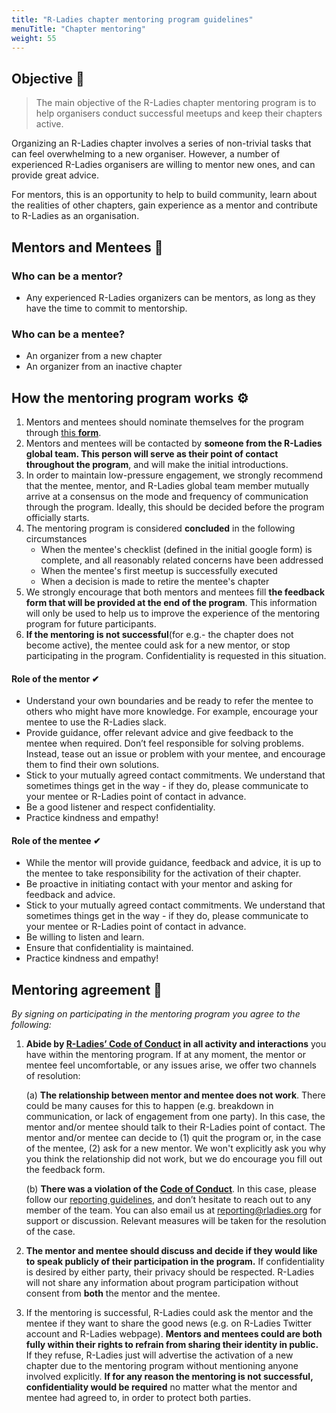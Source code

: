 ```yaml
---
title: "R-Ladies chapter mentoring program guidelines"
menuTitle: "Chapter mentoring"
weight: 55
---
```


## Objective 🎯

> The main objective of the R-Ladies chapter mentoring program is to help organisers conduct successful meetups and keep their chapters active.

Organizing an R-Ladies chapter involves a series of non-trivial tasks that can feel overwhelming to a new organiser. However, a number of experienced R-Ladies organisers are willing to mentor new ones, and can provide great advice.

For mentors, this is an opportunity to help to build community, learn about the realities of other chapters, gain experience as a mentor and contribute to R-Ladies as an organisation.

## Mentors and Mentees 🙂

### Who can be a mentor?

- Any experienced R-Ladies organizers can be mentors, as long as they have the time to commit to mentorship.

### Who can be a mentee?

- An organizer from a new chapter
- An organizer from an inactive chapter

## How the mentoring program works ⚙

1. Mentors and mentees should nominate themselves for the program through [this **form**](https://airtable.com/appqgHVVotuCP6aLy/pagJAHjC8DqlPzWqZ/form).
2. Mentors and mentees will be contacted by **someone from the R-Ladies global team. This person will serve as their point of contact throughout the program**, and will make the initial introductions.
3. In order to maintain low-pressure engagement, we strongly recommend that the mentee, mentor, and R-Ladies global team member mutually arrive at a consensus on the mode and frequency of communication through the program. Ideally, this should be decided before the program officially starts.
4. The mentoring program is considered **concluded** in the following circumstances
   - When the mentee's checklist (defined in the initial google form) is complete, and all reasonably related concerns have been addressed
   - When the mentee's first meetup is successfully executed
   - When a decision is made to retire the mentee's chapter
5. We strongly encourage that both mentors and mentees fill **the feedback form that will be provided at the end of the program**. This information will only be used to help us to improve the experience of the mentoring program for future participants.
6. **If the mentoring is not successful**(for e.g.- the chapter does not become active), the mentee could ask for a new mentor, or stop participating in the program. Confidentiality is requested in this situation.

#### Role of the mentor ✔

- Understand your own boundaries and be ready to refer the mentee to others who might have more knowledge. For example, encourage your mentee to use the R-Ladies slack.
- Provide guidance, offer relevant advice and give feedback to the mentee when required. Don’t feel responsible for solving problems. Instead, tease out an issue or problem with your mentee, and encourage them to find their own solutions.
- Stick to your mutually agreed contact commitments. We understand that sometimes things get in the way - if they do, please communicate to your mentee or R-Ladies point of contact in advance.
- Be a good listener and respect confidentiality.
- Practice kindness and empathy!

#### Role of the mentee ✔

- While the mentor will provide guidance, feedback and advice, it is up to the mentee to take responsibility for the activation of their chapter.
- Be proactive in initiating contact with your mentor and asking for feedback and advice.
- Stick to your mutually agreed contact commitments. We understand that sometimes things get in the way - if they do, please communicate to your mentee or R-Ladies point of contact in advance.
- Be willing to listen and learn.
- Ensure that confidentiality is maintained.
- Practice kindness and empathy!

## Mentoring agreement 🤝

_By signing on participating in the mentoring program you agree to the following:_

1. **Abide by [R-Ladies’ Code of Conduct](https://rladies.org/coc/) in all activity and interactions** you have within the mentoring program. If at any moment, the mentor or mentee feel uncomfortable, or any issues arise, we offer two channels of resolution:

   (a) **The relationship between mentor and mentee does not work**. There could be many causes for this to happen (e.g. breakdown in communication, or lack of engagement from one party). In this case, the mentor and/or mentee should talk to their R-Ladies point of contact. The mentor and/or mentee can decide to (1) quit the program or, in the case of the mentee, (2) ask for a new mentor. We won't explicitly ask you why you think the relationship did not work, but we do encourage you fill out the feedback form.

   (b) **There was a violation of the [Code of Conduct](https://rladies.org/coc/)**. In this case, please follow our [reporting guidelines](https://rladies.org/coc/), and don’t hesitate to reach out to any member of the team. You can also email us at reporting@rladies.org for support or discussion. Relevant measures will be taken for the resolution of the case.

2. **The mentor and mentee should discuss and decide if they would like to speak publicly of their participation in the program.** If confidentiality is desired by either party, their privacy should be respected. R-Ladies will not share any information about program participation without consent from **both** the mentor and the mentee.
3. If the mentoring is successful, R-Ladies could ask the mentor and the mentee if they want to share the good news (e.g. on R-Ladies Twitter account and R-Ladies webpage). **Mentors and mentees could are both fully within their rights to refrain from sharing their identity in public.** If they refuse, R-Ladies just will advertise the activation of a new chapter due to the mentoring program without mentioning anyone involved explicitly. **If for any reason the mentoring is not successful, confidentiality would be required** no matter what the mentor and mentee had agreed to, in order to protect both parties.
